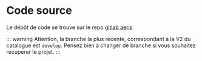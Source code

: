 # Code source

Le dépôt de code se trouve sur le repo [gitlab aeris](https://git.icare.univ-lille1.fr/aeris/aeris-catalogue-components)

::: warning
Attention, la branche la plus récente, correspondant à la V2 du catalogue est `develop`.
Pensez bien à changer de branche si vous souhaitez recuperer le projet. 
:::
